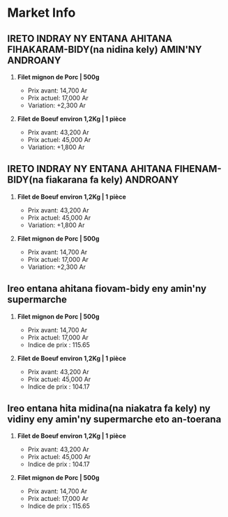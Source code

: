 # Market Info

## IRETO INDRAY NY ENTANA AHITANA FIHAKARAM-BIDY(na nidina kely) AMIN'NY ANDROANY

1. **Filet mignon de Porc | 500g**
   - Prix avant: 14,700 Ar
   - Prix actuel: 17,000 Ar
   - Variation: +2,300 Ar

2. **Filet de Boeuf environ 1,2Kg | 1 pièce**
   - Prix avant: 43,200 Ar
   - Prix actuel: 45,000 Ar
   - Variation: +1,800 Ar

## IRETO INDRAY NY ENTANA AHITANA FIHENAM-BIDY(na fiakarana fa kely) ANDROANY

1. **Filet de Boeuf environ 1,2Kg | 1 pièce**
   - Prix avant: 43,200 Ar
   - Prix actuel: 45,000 Ar
   - Variation: +1,800 Ar

2. **Filet mignon de Porc | 500g**
   - Prix avant: 14,700 Ar
   - Prix actuel: 17,000 Ar
   - Variation: +2,300 Ar

## Ireo entana ahitana fiovam-bidy eny amin'ny supermarche

1. **Filet mignon de Porc | 500g**
   - Prix avant: 14,700 Ar
   - Prix actuel: 17,000 Ar
   - Indice de prix : 115.65

2. **Filet de Boeuf environ 1,2Kg | 1 pièce**
   - Prix avant: 43,200 Ar
   - Prix actuel: 45,000 Ar
   - Indice de prix : 104.17

## Ireo entana hita midina(na niakatra fa kely) ny vidiny eny amin'ny supermarche eto an-toerana

1. **Filet de Boeuf environ 1,2Kg | 1 pièce**
   - Prix avant: 43,200 Ar
   - Prix actuel: 45,000 Ar
   - Indice de prix : 104.17

2. **Filet mignon de Porc | 500g**
   - Prix avant: 14,700 Ar
   - Prix actuel: 17,000 Ar
   - Indice de prix : 115.65

